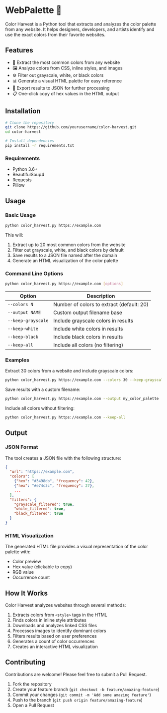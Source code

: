 # WebPalette 🎨

Color Harvest is a Python tool that extracts and analyzes the color palette from any website. It helps designers, developers, and artists identify and use the exact colors from their favorite websites.

## Features

- 🌈 Extract the most common colors from any website
- 🖼️ Analyze colors from CSS, inline styles, and images
- ⚙️ Filter out grayscale, white, or black colors
- 📊 Generate a visual HTML palette for easy reference
- 💾 Export results to JSON for further processing
- 📋 One-click copy of hex values in the HTML output

## Installation

```bash
# Clone the repository
git clone https://github.com/yourusername/color-harvest.git
cd color-harvest

# Install dependencies
pip install -r requirements.txt
```

### Requirements

- Python 3.6+
- BeautifulSoup4
- Requests
- Pillow

## Usage

### Basic Usage

```bash
python color_harvest.py https://example.com
```

This will:
1. Extract up to 20 most common colors from the website
2. Filter out grayscale, white, and black colors by default
3. Save results to a JSON file named after the domain
4. Generate an HTML visualization of the color palette

### Command Line Options

```bash
python color_harvest.py https://example.com [options]
```

| Option | Description |
|--------|-------------|
| `--colors N` | Number of colors to extract (default: 20) |
| `--output NAME` | Custom output filename base |
| `--keep-grayscale` | Include grayscale colors in results |
| `--keep-white` | Include white colors in results |
| `--keep-black` | Include black colors in results |
| `--keep-all` | Include all colors (no filtering) |

### Examples

Extract 30 colors from a website and include grayscale colors:
```bash
python color_harvest.py https://example.com --colors 30 --keep-grayscale
```

Save results with a custom filename:
```bash
python color_harvest.py https://example.com --output my_color_palette
```

Include all colors without filtering:
```bash
python color_harvest.py https://example.com --keep-all
```

## Output

### JSON Format

The tool creates a JSON file with the following structure:

```json
{
  "url": "https://example.com",
  "colors": [
    {"hex": "#3498db", "frequency": 42},
    {"hex": "#e74c3c", "frequency": 27},
    ...
  ],
  "filters": {
    "grayscale_filtered": true,
    "white_filtered": true,
    "black_filtered": true
  }
}
```

### HTML Visualization

The generated HTML file provides a visual representation of the color palette with:
- Color preview
- Hex value (clickable to copy)
- RGB value
- Occurrence count

## How It Works

Color Harvest analyzes websites through several methods:

1. Extracts colors from `<style>` tags in the HTML
2. Finds colors in inline style attributes
3. Downloads and analyzes linked CSS files
4. Processes images to identify dominant colors
5. Filters results based on user preferences
6. Generates a count of color occurrences
7. Creates an interactive HTML visualization

## Contributing

Contributions are welcome! Please feel free to submit a Pull Request.

1. Fork the repository
2. Create your feature branch (`git checkout -b feature/amazing-feature`)
3. Commit your changes (`git commit -m 'Add some amazing feature'`)
4. Push to the branch (`git push origin feature/amazing-feature`)
5. Open a Pull Request

